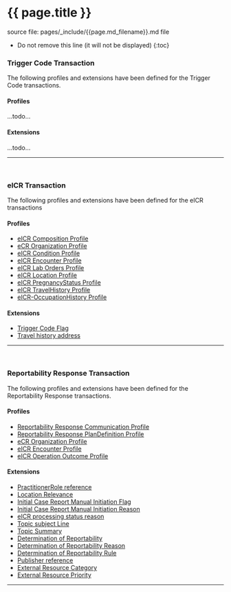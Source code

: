 # {{ page.title }}


source file: pages/_include/{{page.md_filename}}.md  file

<!-- { :.no_toc } -->

<!-- TOC  the css styling for this is \pages\assets\css\project.css under 'markdown-toc'-->

* Do not remove this line (it will not be displayed)
{:toc}


<!-- end TOC -->


### Trigger Code Transaction

The following profiles and extensions have been defined for the Trigger Code transactions.

#### Profiles

...todo...

#### Extensions

...todo...

<!--
The following Logical Models have been defined for this implementation guide.

{ % include list-simple-logicals.xhtml % }
-->

---
<br />

### eICR Transaction

The following profiles and extensions have been defined for the eICR transactions

#### Profiles

<ul>
<li><a href="StructureDefinition-eicr-composition.html">eICR Composition Profile</a></li>
<li><a href="StructureDefinition-ecr-organization.html">eCR Organization Profile</a></li>
<li><a href="StructureDefinition-eicr-condition.html">eICR Condition Profile</a></li>
<li><a href="StructureDefinition-eicr-encounter.html">eICR Encounter Profile</a></li>
<li><a href="StructureDefinition-eicr-procedurerequest.html">eICR Lab Orders Profile</a></li>
<li><a href="StructureDefinition-eicr-location.html">eICR Location Profile</a></li>
<li><a href="StructureDefinition-eicr-pregnancystatus.html">eICR PregnancyStatus Profile</a></li>
<li><a href="StructureDefinition-eicr-travelhistory.html">eICR TravelHistory Profile</a></li>
<li><a href="StructureDefinition-eicr-occupationhistory.html">eICR-OccupationHistory Profile</a></li>
</ul>

#### Extensions

<ul>
<li><a href="StructureDefinition-extension-trigger.html">Trigger Code Flag</a></li>
<li><a href="StructureDefinition-extension-valueAddress.html">Travel history address</a></li>
</ul>

<!--
The following Logical Models have been defined for this implementation guide.

{ % include list-simple-logicals.xhtml % }
-->

---
<br />

### Reportability Response Transaction

The following profiles and extensions have been defined for the Reportability Response transactions.

#### Profiles

<ul>
<li><a href="StructureDefinition-rr-communication.html">Reportability Response Communication Profile</a></li>
<li><a href="StructureDefinition-rr-plandefinition.html">Reportability Response PlanDefinition Profile</a></li>
<li><a href="StructureDefinition-ecr-organization.html">eCR Organization Profile</a></li>
<li><a href="StructureDefinition-eicr-encounter.html">eICR Encounter Profile</a></li>
<li><a href="StructureDefinition-eicr-operationoutcome.html">eICR Operation Outcome Profile</a></li>
</ul>

#### Extensions

<ul>
<li><a href="StructureDefinition-extension-practitioner-role.html">PractitionerRole reference</a></li>
<li><a href="StructureDefinition-extension-location-relevance.html">Location Relevance</a></li>
<li><a href="StructureDefinition-extension-manual-init.html">Initial Case Report Manual Initiation Flag</a></li>
<li><a href="StructureDefinition-extension-manual-init-reason.html">Initial Case Report Manual Initiation Reason</a></li>
<li><a href="StructureDefinition-extension-status-reason.html">eICR processing status reason</a></li>
<li><a href="StructureDefinition-extension-topic-subject.html">Topic subject Line</a></li>
<li><a href="StructureDefinition-extension-topic-summary.html">Topic Summary</a></li>
<li><a href="StructureDefinition-extension-topic-dor.html">Determination of Reportability</a></li>
<li><a href="StructureDefinition-extension-topic-dor-reason.html">Determination of Reportability Reason</a></li>
<li><a href="StructureDefinition-extension-topic-dor-rule.html">Determination of Reportability Rule</a></li>
<li><a href="StructureDefinition-extension-publisher-reference.html">Publisher reference</a></li>
<li><a href="StructureDefinition-extension-rel-artifact-category.html">External Resource Category</a></li>
<li><a href="StructureDefinition-extension-rel-artifact-priority.html">External Resource Priority</a></li>
</ul>

<!--
The following Logical Models have been defined for this implementation guide.

{ % include list-simple-logicals.xhtml % }
-->

---

